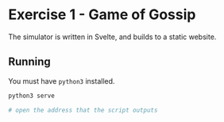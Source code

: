 # Exercise 1 - Game of Gossip

The simulator is written in Svelte, and builds to a static website.

## Running

You must have `python3` installed.

```bash
python3 serve

# open the address that the script outputs
```
